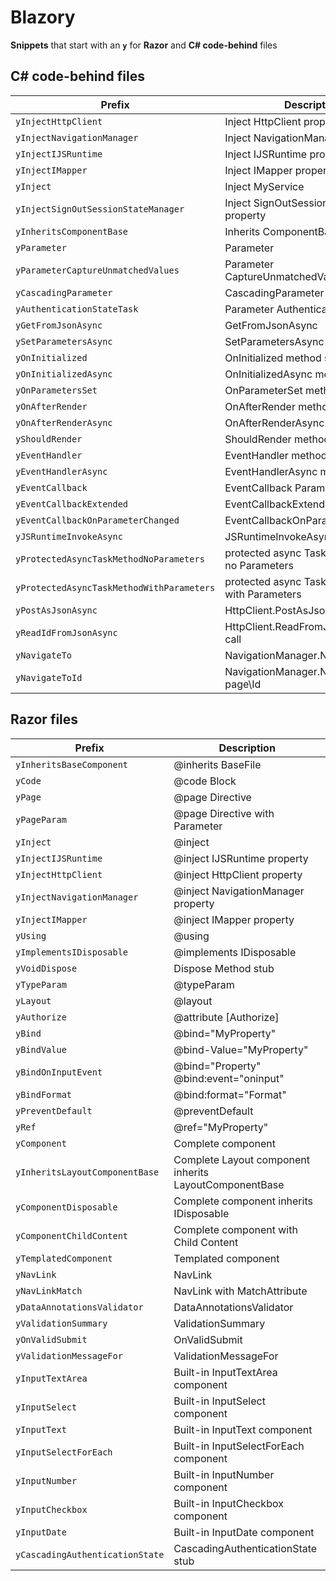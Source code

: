 # Blazory

**Snippets** that start with an **`y`** for **Razor** and **C# code-behind** files

## C# code-behind files

| Prefix                                  | Description
|---------------------------------------- |----------------------------------------------|
|`yInjectHttpClient`                      | Inject HttpClient property
|`yInjectNavigationManager`               | Inject NavigationManager property
|`yInjectIJSRuntime`                      | Inject IJSRuntime property
|`yInjectIMapper`                         | Inject IMapper property
|`yInject`                                | Inject MyService
|`yInjectSignOutSessionStateManager`      | Inject SignOutSessionStateManager property
|`yInheritsComponentBase`                 | Inherits ComponentBase
|`yParameter`                             | Parameter
|`yParameterCaptureUnmatchedValues`       | Parameter CaptureUnmatchedValues
|`yCascadingParameter`                    | CascadingParameter
|`yAuthenticationStateTask`               | Parameter AuthenticationStateTask
|`yGetFromJsonAsync`                      | GetFromJsonAsync
|`ySetParametersAsync`                    | SetParametersAsync method stub
|`yOnInitialized`                         | OnInitialized method stub
|`yOnInitializedAsync`                    | OnInitializedAsync method stub
|`yOnParametersSet`                       | OnParameterSet method stub
|`yOnAfterRender`                         | OnAfterRender method stub
|`yOnAfterRenderAsync`                    | OnAfterRenderAsync method stub
|`yShouldRender`                          | ShouldRender method stub
|`yEventHandler`                          | EventHandler method stub
|`yEventHandlerAsync`                     | EventHandlerAsync method stub
|`yEventCallback`                         | EventCallback Parameter
|`yEventCallbackExtended`                 | EventCallbackExtended Parameter
|`yEventCallbackOnParameterChanged`       | EventCallbackOnParameterChanged
|`yJSRuntimeInvokeAsync`                  | JSRuntimeInvokeAsync call
|`yProtectedAsyncTaskMethodNoParameters`  | protected async Task method stub no Parameters
|`yProtectedAsyncTaskMethodWithParameters`| protected async Task method stub with Parameters
|`yPostAsJsonAsync`                       | HttpClient.PostAsJsonAsync call
|`yReadIdFromJsonAsync`                   | HttpClient.ReadFromJsonAsync\<int> call
|`yNavigateTo`                            | NavigationManager.NavigateTo page
|`yNavigateToId`                          | NavigationManager.NavigateTo page\Id

## Razor files

| Prefix                             | Description
|------------------------------------|----------------------------------------------|
|`yInheritsBaseComponent`            | @inherits BaseFile
|`yCode`                             | @code Block
|`yPage`                             | @page Directive
|`yPageParam`                        | @page Directive with Parameter
|`yInject`                           | @inject
|`yInjectIJSRuntime`                 | @inject IJSRuntime property
|`yInjectHttpClient`                 | @inject HttpClient property
|`yInjectNavigationManager`          | @inject NavigationManager property
|`yInjectIMapper`                    | @inject IMapper property
|`yUsing`                            | @using
|`yImplementsIDisposable`            | @implements IDisposable
|`yVoidDispose`                      | Dispose Method stub
|`yTypeParam`                        | @typeParam
|`yLayout`                           | @layout
|`yAuthorize`                        | @attribute [Authorize]
|`yBind`                             | @bind="MyProperty"
|`yBindValue`                        | @bind-Value="MyProperty"
|`yBindOnInputEvent`                 | @bind="Property" @bind:event="oninput"
|`yBindFormat`                       | @bind:format="Format"
|`yPreventDefault`                   | @preventDefault
|`yRef`                              | @ref="MyProperty"
|`yComponent`                        | Complete component
|`yInheritsLayoutComponentBase`      | Complete Layout component inherits LayoutComponentBase
|`yComponentDisposable`              | Complete component inherits IDisposable
|`yComponentChildContent`            | Complete component with Child Content
|`yTemplatedComponent`               | Templated component
|`yNavLink`                          | NavLink
|`yNavLinkMatch`                     | NavLink with MatchAttribute
|`yDataAnnotationsValidator`         | DataAnnotationsValidator
|`yValidationSummary`                | ValidationSummary
|`yOnValidSubmit`                    | OnValidSubmit
|`yValidationMessageFor`             | ValidationMessageFor
|`yInputTextArea`                    | Built-in InputTextArea component
|`yInputSelect`                      | Built-in InputSelect component
|`yInputText`                        | Built-in InputText component
|`yInputSelectForEach`               | Built-in InputSelectForEach component
|`yInputNumber`                      | Built-in InputNumber component
|`yInputCheckbox`                    | Built-in InputCheckbox component
|`yInputDate`                        | Built-in InputDate component
|`yCascadingAuthenticationState`     | CascadingAuthenticationState stub
